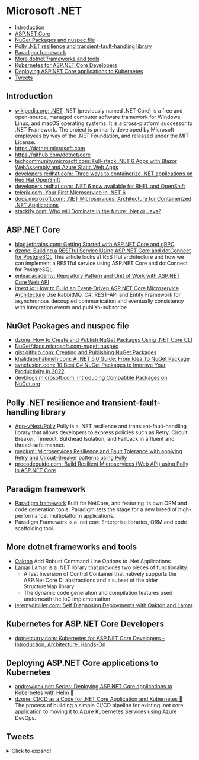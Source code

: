 # Microsoft .NET
- [Introduction](#introduction)
- [ASP.NET Core](#aspnet-core)
- [NuGet Packages and nuspec file](#nuget-packages-and-nuspec-file)
- [Polly .NET resilience and transient-fault-handling library](#polly-net-resilience-and-transient-fault-handling-library)
- [Paradigm framework](#paradigm-framework)
- [More dotnet frameworks and tools](#more-dotnet-frameworks-and-tools)
- [Kubernetes for ASP.NET Core Developers](#kubernetes-for-aspnet-core-developers)
- [Deploying ASP.NET Core applications to Kubernetes](#deploying-aspnet-core-applications-to-kubernetes)
- [Tweets](#tweets)

## Introduction
- [wikipedia.org: .NET](https://en.wikipedia.org/wiki/.NET) .NET (previously named .NET Core) is a free and open-source, managed computer software framework for Windows, Linux, and macOS operating systems. It is a cross-platform successor to .NET Framework. The project is primarily developed by Microsoft employees by way of the .NET Foundation, and released under the MIT License.
- https://dotnet.microsoft.com
- https://github.com/dotnet/core
- [techcommunity.microsoft.com: Full-stack .NET 6 Apps with Blazor WebAssembly and Azure Static Web Apps](https://techcommunity.microsoft.com/t5/apps-on-azure/full-stack-net-6-apps-with-blazor-webassembly-and-azure-static/ba-p/2933428)
- [developers.redhat.com: Three ways to containerize .NET applications on Red Hat OpenShift](https://developers.redhat.com/blog/2021/03/16/three-ways-to-containerize-net-applications-on-red-hat-openshift)
- [developers.redhat.com: .NET 6 now available for RHEL and OpenShift](https://developers.redhat.com/articles/2021/11/15/net-60-now-available-rhel-and-openshift)
- [telerik.com: Your First Microservice in .NET 6](https://www.telerik.com/blogs/your-first-microservice-dotnet-6)
- [docs.microsoft.com: .NET Microservices: Architecture for Containerized .NET Applications](https://docs.microsoft.com/en-us/dotnet/architecture/microservices/)
- [stackify.com: Who will Dominate in the future: .Net or Java?](https://stackify.com/who-will-dominate-in-the-future-net-or-java/)

## ASP.NET Core
- [blog.jetbrains.com: Getting Started with ASP.NET Core and gRPC](https://blog.jetbrains.com/dotnet/2021/07/19/getting-started-with-asp-net-core-and-grpc/)
- [dzone: Building a RESTful Service Using ASP.NET Core and dotConnect for PostgreSQL](https://dzone.com/articles/building-a-restful-service-using-aspnet-core-and-d) This article looks at RESTful architecture and how we can implement a RESTful service using ASP.NET Core and dotConnect for PostgreSQL.
- [enlear.academy: Repository Pattern and Unit of Work with ASP.NET Core Web API](https://enlear.academy/repository-pattern-and-unit-of-work-with-asp-net-core-web-api-6802e1aa4f78)
- [itnext.io: How to Build an Event-Driven ASP.NET Core Microservice Architecture](https://itnext.io/how-to-build-an-event-driven-asp-net-core-microservice-architecture-e0ef2976f33f) Use RabbitMQ, C#, REST-API and Entity Framework for asynchronous decoupled communication and eventually consistency with integration events and publish-subscribe

## NuGet Packages and nuspec file
- [dzone: How to Create and Publish NuGet Packages Using .NET Core CLI](https://dzone.com/articles/how-to-create-and-publish-nuget-packages-using-net)
- [NuGet/docs.microsoft.com-nuget: nuspec](https://github.com/NuGet/docs.microsoft.com-nuget/blob/main/docs/reference/nuspec.md)
- [gist.github.com: Creating and Publishing NuGet Packages](https://gist.github.com/andykuszyk/a5ee80ae263e77f651bed878c1deb03b)
- [khalidabuhakmeh.com: A .NET 5.0 Guide: From Idea To NuGet Package](https://khalidabuhakmeh.com/a-dotnet-five-guide-from-idea-to-nuget-package)
- [syncfusion.com: 10 Best C# NuGet Packages to Improve Your Productivity in 2022](https://www.syncfusion.com/blogs/post/10-best-c-nuget-packages-to-improve-your-productivity-in-2022.aspx)
- [devblogs.microsoft.com: Introducing Compatible Packages on NuGet.org](https://devblogs.microsoft.com/nuget/introducing-compatible-frameworks-on-nuget-org/)

## Polly .NET resilience and transient-fault-handling library 
- [App-vNext/Polly](https://github.com/App-vNext/Polly) Polly is a .NET resilience and transient-fault-handling library that allows developers to express policies such as Retry, Circuit Breaker, Timeout, Bulkhead Isolation, and Fallback in a fluent and thread-safe manner.
- [medium: Microservices Resilience and Fault Tolerance with applying Retry and Circuit-Breaker patterns using Polly](https://medium.com/aspnetrun/microservices-resilience-and-fault-tolerance-with-applying-retry-and-circuit-breaker-patterns-c32e518db990)
- [procodeguide.com: Build Resilient Microservices (Web API) using Polly in ASP.NET Core](https://procodeguide.com/programming/polly-in-aspnet-core/)

## Paradigm framework
- [Paradigm framework](https://www.paradigm.net.co) Built for NetCore, and featuring its own ORM and code generation tools, Paradigm sets the stage for a new breed of high-performance, multiplatform applications.
- Paradigm Framework is a .net core Enterprise libraries, ORM and code scaffolding tool.

## More dotnet frameworks and tools
- [Oakton](https://jasperfx.github.io/oakton/) Add Robust Command Line Options to .Net Applications
- [Lamar](https://jasperfx.github.io/lamar/) Lamar is a .NET library that provides two pieces of functionality:
    - A fast Inversion of Control Container that natively supports the ASP.Net Core DI abstractions and a subset of the older StructureMap library
    - The dynamic code generation and compilation features used underneath the IoC implementation
- [jeremydmiller.com: Self Diagnosing Deployments with Oakton and Lamar](https://jeremydmiller.com/2021/10/12/self-diagnosing-deployments-with-oakton-and-lamar/)

## Kubernetes for ASP.NET Core Developers
- [dotnetcurry.com: Kubernetes for ASP.NET Core Developers – Introduction, Architecture, Hands-On](https://www.dotnetcurry.com/aspnet-core/kubernetes-for-developers)

## Deploying ASP.NET Core applications to Kubernetes 
- [andrewlock.net: Series: Deploying ASP.NET Core applications to Kubernetes with Helm 🌟](https://andrewlock.net/series/deploying-asp-net-core-applications-to-kubernetes/)
- [dzone: CI/CD as a Code for .NET Core Application and Kubernetes 🌟](https://dzone.com/articles/cicd-as-a-code-for-net-core-application-and-kubern) The process of building a simple CI/CD pipeline for existing .net core application to moving it to Azure Kubernetes Services using Azure DevOps.


## Tweets
<details>
  <summary>Click to expand!</summary>

<center>

<blockquote class="twitter-tweet"><p lang="en" dir="ltr">My favorite .NET 6 feature: single file deployment and executable binaries across multiple platforms. <a href="https://t.co/Zfd7zJGf0N">https://t.co/Zfd7zJGf0N</a> <a href="https://t.co/jpu9R36S7v">pic.twitter.com/jpu9R36S7v</a></p>&mdash; Kelsey Hightower (@kelseyhightower) <a href="https://twitter.com/kelseyhightower/status/1457772150576742415?ref_src=twsrc%5Etfw">November 8, 2021</a></blockquote> <script async src="https://platform.twitter.com/widgets.js" charset="utf-8"></script>
</center>
</details>
